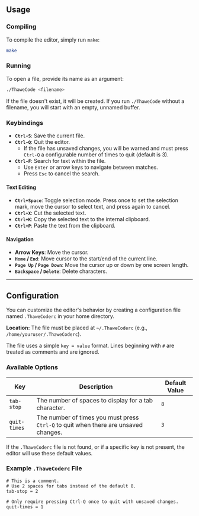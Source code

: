 ## Usage

### Compiling

To compile the editor, simply run `make`:

```sh
make
```

### Running

To open a file, provide its name as an argument:

```sh
./ThaweCode <filename>
```

If the file doesn't exist, it will be created. If you run `./ThaweCode` without a filename, you will start with an empty, unnamed buffer.

### Keybindings

*   **`Ctrl-S`**: Save the current file.
*   **`Ctrl-Q`**: Quit the editor.
    *   If the file has unsaved changes, you will be warned and must press `Ctrl-Q` a configurable number of times to quit (default is 3).
*   **`Ctrl-F`**: Search for text within the file.
    *   Use `Enter` or arrow keys to navigate between matches.
    *   Press `Esc` to cancel the search.

#### Text Editing

*   **`Ctrl+Space`**: Toggle selection mode. Press once to set the selection mark, move the cursor to select text, and press again to cancel.
*   **`Ctrl+X`**: Cut the selected text.
*   **`Ctrl+K`**: Copy the selected text to the internal clipboard.
*   **`Ctrl+P`**: Paste the text from the clipboard.

#### Navigation

*   **Arrow Keys**: Move the cursor.
*   **`Home` / `End`**: Move cursor to the start/end of the current line.
*   **`Page Up` / `Page Down`**: Move the cursor up or down by one screen length.
*   **`Backspace` / `Delete`**: Delete characters.

---

## Configuration

You can customize the editor's behavior by creating a configuration file named `.ThaweCoderc` in your home directory.

**Location:** The file must be placed at `~/.ThaweCoderc` (e.g., `/home/youruser/.ThaweCoderc`).

The file uses a simple `key = value` format. Lines beginning with `#` are treated as comments and are ignored.

### Available Options

| Key          | Description                                                  | Default Value |
|--------------|--------------------------------------------------------------|---------------|
| `tab-stop`   | The number of spaces to display for a tab character.         | `8`           |
| `quit-times` | The number of times you must press `Ctrl-Q` to quit when there are unsaved changes. | `3`           |

If the `.ThaweCoderc` file is not found, or if a specific key is not present, the editor will use these default values.

### Example `.ThaweCoderc` File

```
# This is a comment.
# Use 2 spaces for tabs instead of the default 8.
tab-stop = 2

# Only require pressing Ctrl-Q once to quit with unsaved changes.
quit-times = 1
```
